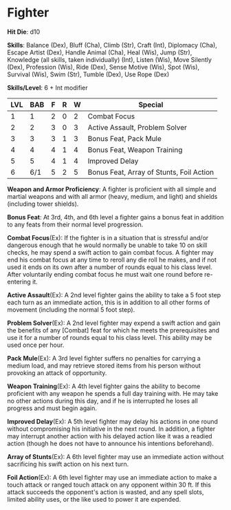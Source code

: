 # Fighter 

**Hit Die**: d10

**Skills**: Balance (Dex), Bluff (Cha), Climb (Str), Craft (Int), Diplomacy (Cha), Escape Artist (Dex), Handle Animal (Cha), Heal (Wis), Jump (Str), Knowledge (all skills, taken individually) (Int), Listen (Wis), Move Silently (Dex), Profession (Wis), Ride (Dex), Sense Motive (Wis), Spot (Wis), Survival (Wis), Swim (Str), Tumble (Dex), Use Rope (Dex)

**Skills/Level**: 6 + Int modifier

LVL | BAB | F | R | W | Special 
--- | --- | - | - | - | ------- 
1   | 1   | 2 | 0 | 2 | Combat Focus          
2   | 2   | 3 | 0 | 3 | Active Assault, Problem Solver          
3   | 3   | 3 | 1 | 3 | Bonus Feat, Pack Mule 
4   | 4   | 4 | 1 | 4 | Bonus Feat, Weapon Training
5   | 5   | 4 | 1 | 4 | Improved Delay        
6   | 6/1 | 5 | 2 | 5 | Bonus Feat, Array of Stunts, Foil Action

**Weapon and Armor Proficiency**: A fighter is proficient with all simple and martial weapons and with all armor (heavy, medium, and light) and shields (including tower shields).

**Bonus Feat**: At 3rd, 4th, and 6th level a fighter gains a bonus feat in addition to any feats from their normal level progression.

**Combat Focus**(Ex): If the fighter is in a situation that is stressful and/or dangerous enough that he would normally be unable to take 10 on skill checks, he may spend a swift action to gain combat focus. A fighter may end his combat focus at any time to reroll any die roll he makes, and if not used it ends on its own after a number of rounds equal to his class level. After voluntarily ending combat focus he must wait one round before re-entering it.

**Active Assault**(Ex): A 2nd level fighter gains the ability to take a 5 foot step each turn as an immediate action, this is in addition to all other forms of movement (including the normal 5 foot step).

**Problem Solver**(Ex): A 2nd level fighter may expend a swift action and gain the benefits of any [Combat] feat for which he meets the prerequisites and use it for a number of rounds equal to his class level. This ability may be used once per hour.

**Pack Mule**(Ex): A 3rd level fighter suffers no penalties for carrying a medium load, and may retrieve stored items from his person without provoking an attack of opportunity.

**Weapon Training**(Ex): A 4th level fighter gains the ability to become proficient with any weapon he spends a full day training with. He may take no other actions during this day, and if he is interrupted he loses all progress and must begin again.

**Improved Delay**(Ex): A 5th level fighter may delay his actions in one round without compromising his initiative in the next round. In addition, a fighter may interrupt another action with his delayed action like it was a readied action (though he does not have to announce his intentions beforehand).

**Array of Stunts**(Ex): A 6th level fighter may use an immediate action without sacrificing his swift action on his next turn.

**Foil Action**(Ex): A 6th level fighter may use an immediate action to make a touch attack or ranged touch attack on any opponent within 30 ft. If this attack succeeds the opponent's action is wasted, and any spell slots, limited ability uses, or the like used to power it are expended.

